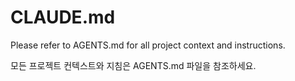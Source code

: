 # CLAUDE.md

Please refer to AGENTS.md for all project context and instructions.

모든 프로젝트 컨텍스트와 지침은 AGENTS.md 파일을 참조하세요.